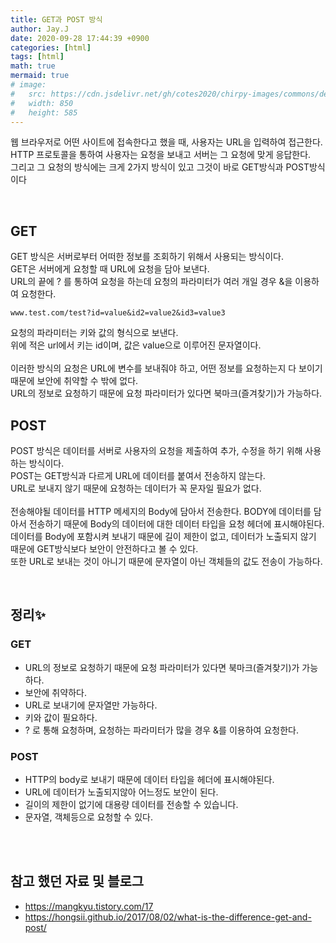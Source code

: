 ```yaml
---
title: GET과 POST 방식
author: Jay.J
date: 2020-09-28 17:44:39 +0900
categories: [html]
tags: [html]
math: true
mermaid: true
# image:
#   src: https://cdn.jsdelivr.net/gh/cotes2020/chirpy-images/commons/devices-mockup.png
#   width: 850
#   height: 585
---
```


웹 브라우저로 어떤 사이트에 접속한다고 했을 때, 사용자는 URL을 입력하여 접근한다.<br>
HTTP 프로토콜을 통하여 사용자는 요청을 보내고 서버는 그 요청에 맞게 응답한다.<br>
그리고 그 요청의 방식에는 크게 2가지 방식이 있고 그것이 바로 GET방식과 POST방식이다

<br>

## GET

GET 방식은 서버로부터 어떠한 정보를 조회하기 위해서 사용되는 방식이다.<br>
GET은 서버에게 요청할 때 URL에 요청을 담아 보낸다. <br>
URL의 끝에 ? 를 통하여 요청을 하는데 요청의 파라미터가 여러 개일 경우 &을 이용하여 요청한다.<br>

```
www.test.com/test?id=value&id2=value2&id3=value3
```

요청의 파라미터는 키와 값의 형식으로 보낸다.<br>
위에 적은 url에서 키는 id이며, 값은 value으로 이루어진 문자열이다.<br>
<br>
이러한 방식의 요청은 URL에 변수를 보내줘야 하고, 어떤 정보를 요청하는지 다 보이기 때문에 보안에 취약할 수 밖에 없다.<br>
URL의 정보로 요청하기 때문에 요청 파라미터가 있다면 북마크(즐겨찾기)가 가능하다.

## POST
POST 방식은 데이터를 서버로 사용자의 요청을 제출하여 추가, 수정을 하기 위해 사용하는 방식이다.<br>
POST는 GET방식과 다르게 URL에 데이터를 붙여서 전송하지 않는다.<br>
URL로 보내지 않기 때문에 요청하는 데이터가 꼭 문자일 필요가 없다.<br>
<br>
전송해야될 데이터를 HTTP 메세지의 Body에 담아서 전송한다.
BODY에 데이터를 담아서 전송하기 때문에 Body의 데이터에 대한 데이터 타입을 요청 헤더에 표시해야된다.
<br>
데이터를 Body에 포함시켜 보내기 때문에 길이 제한이 없고, 데이터가 노출되지 않기 때문에 GET방식보다 보안이 안전하다고 볼 수 있다.<br>
또한 URL로 보내는 것이 아니기 때문에 문자열이 아닌 객체들의 값도 전송이 가능하다.

<br>

## 정리✨

### GET
- URL의 정보로 요청하기 때문에 요청 파라미터가 있다면 북마크(즐겨찾기)가 가능하다.
- 보안에 취약하다.
- URL로 보내기에 문자열만 가능하다.
- 키와 값이 필요하다.
- ? 로 통해 요청하며, 요청하는 파라미터가 많을 경우 &를 이용하여 요청한다.

### POST
- HTTP의 body로 보내기 때문에 데이터 타입을 헤더에 표시해야된다.
- URL에 데이터가 노출되지않아 어느정도 보안이 된다.
- 길이의 제한이 없기에 대용량 데이터를 전송할 수 있습니다.
- 문자열, 객체등으로 요청할 수 있다.

<br>
<br>

## 참고 했던 자료 및 블로그
- <a href="https://mangkyu.tistory.com/17">https://mangkyu.tistory.com/17</a>
- <a href="https://hongsii.github.io/2017/08/02/what-is-the-difference-get-and-post/">https://hongsii.github.io/2017/08/02/what-is-the-difference-get-and-post/</a>

